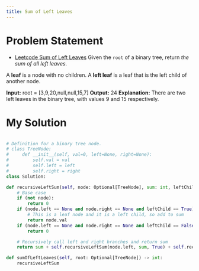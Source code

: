 ```yaml
---
title: Sum of Left Leaves
---
```


# Problem Statement

* [Leetcode Sum of Left Leaves](https://leetcode.com/problems/sum-of-left-leaves/)
  Given the `root` of a binary tree, return *the sum of all left leaves.*

A **leaf** is a node with no children. A **left leaf** is a leaf that is the left child of another node.

**Input:** root = \[3,9,20,null,null,15,7\]
**Output:** 24
**Explanation:** There are two left leaves in the binary tree, with values 9 and 15 respectively.

# My Solution

````python

# Definition for a binary tree node.
# class TreeNode:
#     def __init__(self, val=0, left=None, right=None):
#         self.val = val
#         self.left = left
#         self.right = right
class Solution:

def recursiveLeftSum(self, node: Optional[TreeNode], sum: int, leftChild: bool) -> int:
	# Base case
	if (not node):
		return 0
	if (node.left == None and node.right == None and leftChild == True):
		# This is a leaf node and it is a left child, so add to sum
		return node.val
	if (node.left == None and node.right == None and leftChild == False):
		return 0

	# Recursively call left and right branches and return sum
	return sum + self.recursiveLeftSum(node.left, sum, True) + self.recursiveLeftSum(node.right, sum, False)

def sumOfLeftLeaves(self, root: Optional[TreeNode]) -> int:
	recursiveLeftSum

````
